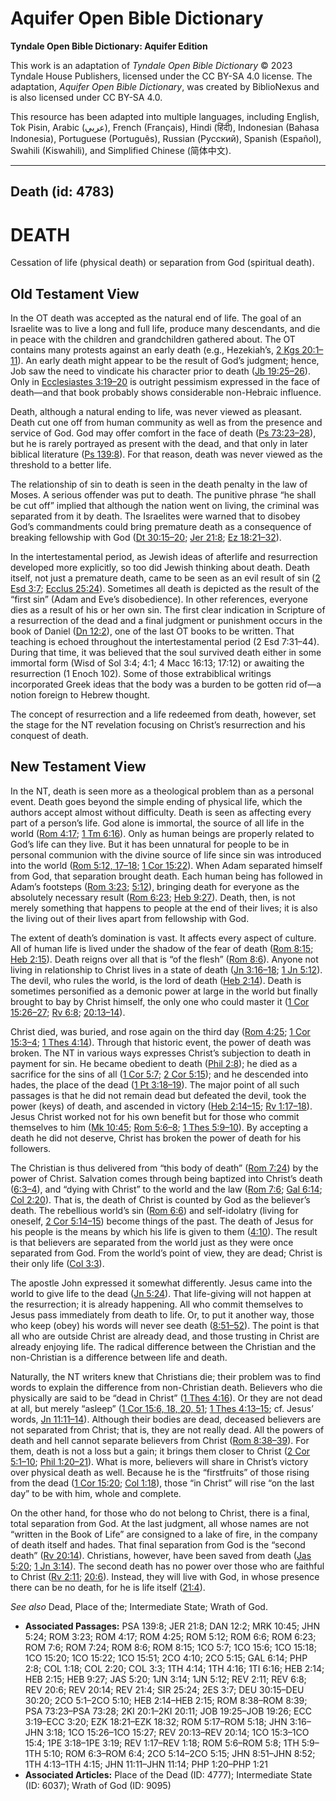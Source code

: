 # Aquifer Open Bible Dictionary

**Tyndale Open Bible Dictionary: Aquifer Edition**

This work is an adaptation of *Tyndale Open Bible Dictionary* © 2023 Tyndale House Publishers, licensed under the CC BY\-SA 4\.0 license. The adaptation, *Aquifer Open Bible Dictionary*, was created by BiblioNexus and is also licensed under CC BY\-SA 4\.0\.

This resource has been adapted into multiple languages, including English, Tok Pisin, Arabic (عربي), French (Français), Hindi (हिंदी), Indonesian (Bahasa Indonesia), Portuguese (Português), Russian (Русский), Spanish (Español), Swahili (Kiswahili), and Simplified Chinese (简体中文).



--------------------------------

## Death (id: 4783)

DEATH
=====

Cessation of life (physical death) or separation from God (spiritual death).

Old Testament View
------------------

In the OT death was accepted as the natural end of life. The goal of an Israelite was to live a long and full life, produce many descendants, and die in peace with the children and grandchildren gathered about. The OT contains many protests against an early death (e.g., Hezekiah’s, [2 Kgs 20:1–11](https://ref.ly/2Kgs20:1-2Kgs20:11)). An early death might appear to be the result of God’s judgment; hence, Job saw the need to vindicate his character prior to death ([Jb 19:25–26](https://ref.ly/Job19:25-Job19:26)). Only in [Ecclesiastes 3:19–20](https://ref.ly/Eccl3:19-Eccl3:20) is outright pessimism expressed in the face of death—and that book probably shows considerable non\-Hebraic influence.

Death, although a natural ending to life, was never viewed as pleasant. Death cut one off from human community as well as from the presence and service of God. God may offer comfort in the face of death ([Ps 73:23–28](https://ref.ly/Ps73:23-Ps73:28)), but he is rarely portrayed as present with the dead, and that only in later biblical literature ([Ps 139:8](https://ref.ly/Ps139:8)). For that reason, death was never viewed as the threshold to a better life.

The relationship of sin to death is seen in the death penalty in the law of Moses. A serious offender was put to death. The punitive phrase “he shall be cut off” implied that although the nation went on living, the criminal was separated from it by death. The Israelites were warned that to disobey God’s commandments could bring premature death as a consequence of breaking fellowship with God ([Dt 30:15–20](https://ref.ly/Deut30:15-Deut30:20); [Jer 21:8](https://ref.ly/Jer21:8); [Ez 18:21–32](https://ref.ly/Ezek18:21-Ezek18:32)).

In the intertestamental period, as Jewish ideas of afterlife and resurrection developed more explicitly, so too did Jewish thinking about death. Death itself, not just a premature death, came to be seen as an evil result of sin ([2 Esd 3:7](https://ref.ly/2Esd3:7); [Ecclus 25:24](https://ref.ly/Sir25:24)). Sometimes all death is depicted as the result of the “first sin” (Adam and Eve’s disobedience). In other references, everyone dies as a result of his or her own sin. The first clear indication in Scripture of a resurrection of the dead and a final judgment or punishment occurs in the book of Daniel ([Dn 12:2](https://ref.ly/Dan12:2)), one of the last OT books to be written. That teaching is echoed throughout the intertestamental period (2 Esd 7:31–44\). During that time, it was believed that the soul survived death either in some immortal form (Wisd of Sol 3:4; 4:1; 4 Macc 16:13; 17:12\) or awaiting the resurrection (1 Enoch 102\). Some of those extrabiblical writings incorporated Greek ideas that the body was a burden to be gotten rid of—a notion foreign to Hebrew thought.

The concept of resurrection and a life redeemed from death, however, set the stage for the NT revelation focusing on Christ’s resurrection and his conquest of death.

New Testament View
------------------

In the NT, death is seen more as a theological problem than as a personal event. Death goes beyond the simple ending of physical life, which the authors accept almost without difficulty. Death is seen as affecting every part of a person’s life. God alone is immortal, the source of all life in the world ([Rom 4:17](https://ref.ly/Rom4:17); [1 Tm 6:16](https://ref.ly/1Tim6:16)). Only as human beings are properly related to God’s life can they live. But it has been unnatural for people to be in personal communion with the divine source of life since sin was introduced into the world ([Rom 5:12, 17–18](https://ref.ly/Rom5:12,Rom5:17-Rom5:18); [1 Cor 15:22](https://ref.ly/1Cor15:22)). When Adam separated himself from God, that separation brought death. Each human being has followed in Adam’s footsteps ([Rom 3:23](https://ref.ly/Rom3:23); [5:12](https://ref.ly/Rom5:12)), bringing death for everyone as the absolutely necessary result ([Rom 6:23](https://ref.ly/Rom6:23); [Heb 9:27](https://ref.ly/Heb9:27)). Death, then, is not merely something that happens to people at the end of their lives; it is also the living out of their lives apart from fellowship with God.

The extent of death’s domination is vast. It affects every aspect of culture. All of human life is lived under the shadow of the fear of death ([Rom 8:15](https://ref.ly/Rom8:15); [Heb 2:15](https://ref.ly/Heb2:15)). Death reigns over all that is “of the flesh” ([Rom 8:6](https://ref.ly/Rom8:6)). Anyone not living in relationship to Christ lives in a state of death ([Jn 3:16–18](https://ref.ly/John3:16-John3:18); [1 Jn 5:12](https://ref.ly/1John5:12)). The devil, who rules the world, is the lord of death ([Heb 2:14](https://ref.ly/Heb2:14)). Death is sometimes personified as a demonic power at large in the world but finally brought to bay by Christ himself, the only one who could master it ([1 Cor 15:26–27](https://ref.ly/1Cor15:26-1Cor15:27); [Rv 6:8](https://ref.ly/Rev6:8); [20:13–14](https://ref.ly/Rev20:13-Rev20:14)).

Christ died, was buried, and rose again on the third day ([Rom 4:25](https://ref.ly/Rom4:25); [1 Cor 15:3–4](https://ref.ly/1Cor15:3-1Cor15:4); [1 Thes 4:14](https://ref.ly/1Thess4:14)). Through that historic event, the power of death was broken. The NT in various ways expresses Christ’s subjection to death in payment for sin. He became obedient to death ([Phil 2:8](https://ref.ly/Phil2:8)); he died as a sacrifice for the sins of all ([1 Cor 5:7](https://ref.ly/1Cor5:7); [2 Cor 5:15](https://ref.ly/2Cor5:15)); and he descended into hades, the place of the dead ([1 Pt 3:18–19](https://ref.ly/1Pet3:18-1Pet3:19)). The major point of all such passages is that he did not remain dead but defeated the devil, took the power (keys) of death, and ascended in victory ([Heb 2:14–15](https://ref.ly/Heb2:14-Heb2:15); [Rv 1:17–18](https://ref.ly/Rev1:17-Rev1:18)). Jesus Christ worked not for his own benefit but for those who commit themselves to him ([Mk 10:45](https://ref.ly/Mark10:45); [Rom 5:6–8](https://ref.ly/Rom5:6-Rom5:8); [1 Thes 5:9–10](https://ref.ly/1Thess5:9-1Thess5:10)). By accepting a death he did not deserve, Christ has broken the power of death for his followers.

The Christian is thus delivered from “this body of death” ([Rom 7:24](https://ref.ly/Rom7:24)) by the power of Christ. Salvation comes through being baptized into Christ’s death ([6:3–4](https://ref.ly/Rom6:3-Rom6:4)), and “dying with Christ” to the world and the law ([Rom 7:6](https://ref.ly/Rom7:6); [Gal 6:14](https://ref.ly/Gal6:14); [Col 2:20](https://ref.ly/Col2:20)). That is, the death of Christ is counted by God as the believer’s death. The rebellious world’s sin ([Rom 6:6](https://ref.ly/Rom6:6)) and self\-idolatry (living for oneself, [2 Cor 5:14–15](https://ref.ly/2Cor5:14-2Cor5:15)) become things of the past. The death of Jesus for his people is the means by which his life is given to them ([4:10](https://ref.ly/2Cor4:10)). The result is that believers are separated from the world just as they were once separated from God. From the world’s point of view, they are dead; Christ is their only life ([Col 3:3](https://ref.ly/Col3:3)).

The apostle John expressed it somewhat differently. Jesus came into the world to give life to the dead ([Jn 5:24](https://ref.ly/John5:24)). That life\-giving will not happen at the resurrection; it is already happening. All who commit themselves to Jesus pass immediately from death to life. Or, to put it another way, those who keep (obey) his words will never see death ([8:51–52](https://ref.ly/John8:51-John8:52)). The point is that all who are outside Christ are already dead, and those trusting in Christ are already enjoying life. The radical difference between the Christian and the non\-Christian is a difference between life and death.

Naturally, the NT writers knew that Christians die; their problem was to find words to explain the difference from non\-Christian death. Believers who die physically are said to be “dead in Christ” ([1 Thes 4:16](https://ref.ly/1Thess4:16)). Or they are not dead at all, but merely “asleep” ([1 Cor 15:6, 18, 20, 51](https://ref.ly/1Cor15:6,1Cor15:18,1Cor15:20,1Cor15:51); [1 Thes 4:13–15](https://ref.ly/1Thess4:13-1Thess4:15); cf. Jesus’ words, [Jn 11:11–14](https://ref.ly/John11:11-John11:14)). Although their bodies are dead, deceased believers are not separated from Christ; that is, they are not really dead. All the powers of death and hell cannot separate believers from Christ ([Rom 8:38–39](https://ref.ly/Rom8:38-Rom8:39)). For them, death is not a loss but a gain; it brings them closer to Christ ([2 Cor 5:1–10](https://ref.ly/2Cor5:1-2Cor5:10); [Phil 1:20–21](https://ref.ly/Phil1:20-Phil1:21)). What is more, believers will share in Christ’s victory over physical death as well. Because he is the “firstfruits” of those rising from the dead ([1 Cor 15:20](https://ref.ly/1Cor15:20); [Col 1:18](https://ref.ly/Col1:18)), those “in Christ” will rise “on the last day” to be with him, whole and complete.

On the other hand, for those who do not belong to Christ, there is a final, total separation from God. At the last judgment, all whose names are not “written in the Book of Life” are consigned to a lake of fire, in the company of death itself and hades. That final separation from God is the “second death” ([Rv 20:14](https://ref.ly/Rev20:14)). Christians, however, have been saved from death ([Jas 5:20](https://ref.ly/Jas5:20); [1 Jn 3:14](https://ref.ly/1John3:14)). The second death has no power over those who are faithful to Christ ([Rv 2:11](https://ref.ly/Rev2:11); [20:6](https://ref.ly/Rev20:6)). Instead, they will live with God, in whose presence there can be no death, for he is life itself ([21:4](https://ref.ly/Rev21:4)).

*See also* Dead, Place of the; Intermediate State; Wrath of God.

* **Associated Passages:** PSA 139:8; JER 21:8; DAN 12:2; MRK 10:45; JHN 5:24; ROM 3:23; ROM 4:17; ROM 4:25; ROM 5:12; ROM 6:6; ROM 6:23; ROM 7:6; ROM 7:24; ROM 8:6; ROM 8:15; 1CO 5:7; 1CO 15:6; 1CO 15:18; 1CO 15:20; 1CO 15:22; 1CO 15:51; 2CO 4:10; 2CO 5:15; GAL 6:14; PHP 2:8; COL 1:18; COL 2:20; COL 3:3; 1TH 4:14; 1TH 4:16; 1TI 6:16; HEB 2:14; HEB 2:15; HEB 9:27; JAS 5:20; 1JN 3:14; 1JN 5:12; REV 2:11; REV 6:8; REV 20:6; REV 20:14; REV 21:4; SIR 25:24; 2ES 3:7; DEU 30:15–DEU 30:20; 2CO 5:1–2CO 5:10; HEB 2:14–HEB 2:15; ROM 8:38–ROM 8:39; PSA 73:23–PSA 73:28; 2KI 20:1–2KI 20:11; JOB 19:25–JOB 19:26; ECC 3:19–ECC 3:20; EZK 18:21–EZK 18:32; ROM 5:17–ROM 5:18; JHN 3:16–JHN 3:18; 1CO 15:26–1CO 15:27; REV 20:13–REV 20:14; 1CO 15:3–1CO 15:4; 1PE 3:18–1PE 3:19; REV 1:17–REV 1:18; ROM 5:6–ROM 5:8; 1TH 5:9–1TH 5:10; ROM 6:3–ROM 6:4; 2CO 5:14–2CO 5:15; JHN 8:51–JHN 8:52; 1TH 4:13–1TH 4:15; JHN 11:11–JHN 11:14; PHP 1:20–PHP 1:21
* **Associated Articles:** Place of the Dead (ID: 4777); Intermediate State (ID: 6037); Wrath of God (ID: 9095)

